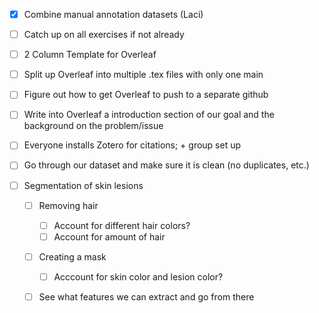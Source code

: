 - [x] Combine manual annotation datasets (Laci)

- [ ] Catch up on all exercises if not already
- [ ] 2 Column Template for Overleaf
- [ ] Split up Overleaf into multiple .tex files with only one main
- [ ] Figure out how to get Overleaf to push to a separate github
- [ ] Write into Overleaf a introduction section of our goal and the background on the problem/issue
- [ ] Everyone installs Zotero for citations; + group set up
- [ ] Go through our dataset and make sure it is clean (no duplicates, etc.)
- [ ] Segmentation of skin lesions 
    - [ ] Removing hair
        - [ ] Account for different hair colors?
        - [ ] Account for amount of hair
    - [ ] Creating a mask
        - [ ] Acccount for skin color and lesion color?
    - [ ] See what features we can extract and go from there

